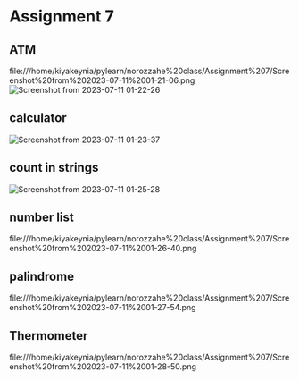 # Assignment 7

## ATM
file:///home/kiyakeynia/pylearn/norozzahe%20class/Assignment%207/Screenshot%20from%202023-07-11%2001-21-06.png
![Screenshot from 2023-07-11 01-22-26](https://github.com/kiyakeynia8/python_class_NY/assets/118113533/fbfddcc0-c66d-491c-841b-4db37626fc5b)

## calculator
![Screenshot from 2023-07-11 01-23-37](https://github.com/kiyakeynia8/python_class_NY/assets/118113533/1bcd5f7b-a8df-4da4-a182-33bd9df7b417)

## count in strings
![Screenshot from 2023-07-11 01-25-28](https://github.com/kiyakeynia8/python_class_NY/assets/118113533/f9c24304-ea02-4317-a031-7a423ef41055)

## number list
file:///home/kiyakeynia/pylearn/norozzahe%20class/Assignment%207/Screenshot%20from%202023-07-11%2001-26-40.png

## palindrome
file:///home/kiyakeynia/pylearn/norozzahe%20class/Assignment%207/Screenshot%20from%202023-07-11%2001-27-54.png

## Thermometer
file:///home/kiyakeynia/pylearn/norozzahe%20class/Assignment%207/Screenshot%20from%202023-07-11%2001-28-50.png
